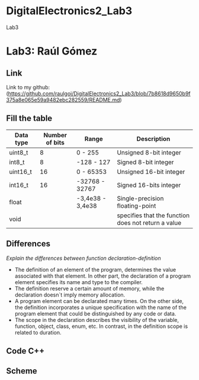 # DigitalElectronics2_Lab3
Lab3
# Lab3: Raúl Gómez
## Link
Link to my github: 
(https://github.com/raulgoi/DigitalElectronics2_Lab3/blob/7b8618d9650b9f375a8e065e59a9482ebc282559/README.md)

## Fill the table

Data type | Number of bits | Range | Description |
--------- | -------------- | ----- | ----------- |
uint8_t   |       8        | 0 - 255 | Unsigned 8-bit integer |
int8_t |     8   |  -128 - 127  |  Signed 8-bit integer |
uint16_t |  16  |  0 - 65353  | Unsigned 16-bit integer |
int16_t |   16   | -32768 - 32767 | Signed 16-bits integer |
float |  | -3,4e38 - 3,4e38  | Single-precision floating-point |
void | |  | specifies that the function does not return a value |

## Differences

*Explain the differences between function declaration-definition*

* The definition of an element of the program, determines the value associated with that element. In other part, the declaration of a program element specifies its name and type to the compiler.
* The definition reserve a certain amount of memory, while the declaration doesn`t imply memory allocation.
* A program element can be declarated many times. On the other side, the definition incorporates a unique specification with the name of the program element that could be distinguished by any code or data.
* The scope in the declaration describes the visibility of the variable, function, object, class, enum, etc. In contrast, in the definition scope is related to duration.


## Code C++







## Scheme


